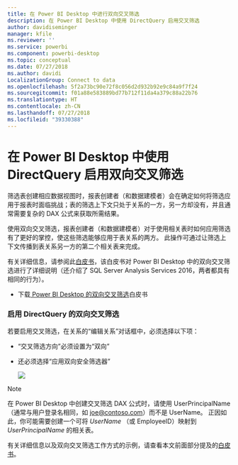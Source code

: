 ```yaml
---
title: 在 Power BI Desktop 中进行双向交叉筛选
description: 在 Power BI Desktop 中使用 DirectQuery 启用交叉筛选
author: davidiseminger
manager: kfile
ms.reviewer: ''
ms.service: powerbi
ms.component: powerbi-desktop
ms.topic: conceptual
ms.date: 07/27/2018
ms.author: davidi
LocalizationGroup: Connect to data
ms.openlocfilehash: 5f2a73bc90e72f8c056d2d932b92e9c84a9f7f24
ms.sourcegitcommit: f01a88e583889bd77b712f11da4a379c88a22b76
ms.translationtype: HT
ms.contentlocale: zh-CN
ms.lasthandoff: 07/27/2018
ms.locfileid: "39330388"
---
```

# <a name="bidirectional-cross-filtering-using-directquery-in-power-bi-desktop"></a>在 Power BI Desktop 中使用 DirectQuery 启用双向交叉筛选

筛选表创建相应数据视图时，报表创建者（和数据建模者）会在确定如何将筛选应用于报表时面临挑战；表的筛选上下文只处于关系的一方，另一方却没有，并且通常需要复杂的 DAX 公式来获取所需结果。

使用双向交叉筛选，报表创建者（和数据建模者）对于使用相关表时如何应用筛选有了更好的掌控，使这些筛选能够应用于表关系的两方。 此操作可通过让筛选上下文传播到表关系另一方的第二个相关表来完成。

有关详细信息，请参阅此[白皮书](http://download.microsoft.com/download/2/7/8/2782DF95-3E0D-40CD-BFC8-749A2882E109/Bidirectional%20cross-filtering%20in%20Analysis%20Services%202016%20and%20Power%20BI.docx)，该白皮书对 Power BI Desktop 中的双向交叉筛选进行了详细说明（还介绍了 SQL Server Analysis Services 2016，两者都具有相同的行为）。

* 下载[ Power BI Desktop 的双向交叉筛选](http://download.microsoft.com/download/2/7/8/2782DF95-3E0D-40CD-BFC8-749A2882E109/Bidirectional%20cross-filtering%20in%20Analysis%20Services%202016%20and%20Power%20BI.docx)白皮书

### <a name="enabling-bidirectional-cross-filtering-for-directquery"></a>启用 DirectQuery 的双向交叉筛选

若要启用交叉筛选，在关系的“编辑关系”对话框中，必须选择以下项：

* “交叉筛选方向”必须设置为“双向”
* 还必须选择“应用双向安全筛选器”

  ![](media/desktop-bidirectional-filtering/bidirectional-filtering_2.png)

> [!NOTE]
> 在 Power BI Desktop 中创建交叉筛选 DAX 公式时，请使用 UserPrincipalName（通常与用户登录名相同，如 joe@contoso.com）而不是 UserName。 正因如此，你可能需要创建一个可将 *UserName* （或 EmployeeID）映射到 *UserPrincipalName* 的相关表。

有关详细信息以及双向交叉筛选工作方式的示例，请查看本文前面部分提及的[白皮书](http://download.microsoft.com/download/2/7/8/2782DF95-3E0D-40CD-BFC8-749A2882E109/Bidirectional%20cross-filtering%20in%20Analysis%20Services%202016%20and%20Power%20BI.docx)。

